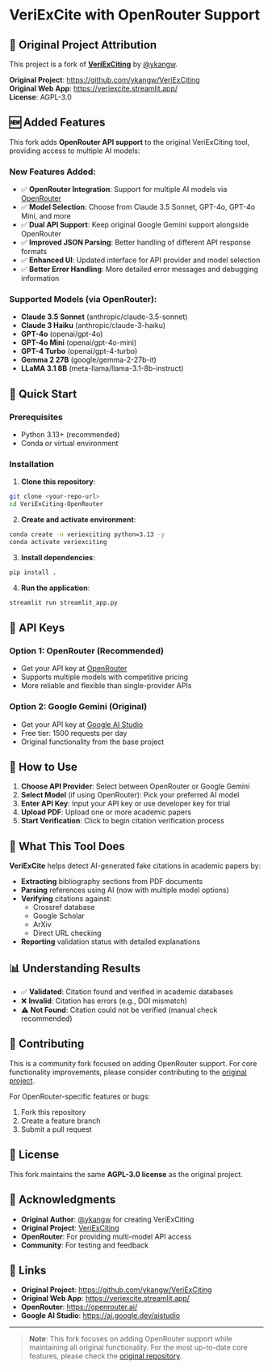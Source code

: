 # VeriExCite with OpenRouter Support

## 🔗 Original Project Attribution

This project is a fork of [**VeriExCiting**](https://github.com/ykangw/VeriExCiting) by [@ykangw](https://github.com/ykangw).

**Original Project**: https://github.com/ykangw/VeriExCiting  
**Original Web App**: https://veriexcite.streamlit.app/  
**License**: AGPL-3.0

## 🆕 Added Features

This fork adds **OpenRouter API support** to the original VeriExCiting tool, providing access to multiple AI models:

### New Features Added:
- ✅ **OpenRouter Integration**: Support for multiple AI models via [OpenRouter](https://openrouter.ai/)
- ✅ **Model Selection**: Choose from Claude 3.5 Sonnet, GPT-4o, GPT-4o Mini, and more
- ✅ **Dual API Support**: Keep original Google Gemini support alongside OpenRouter
- ✅ **Improved JSON Parsing**: Better handling of different API response formats
- ✅ **Enhanced UI**: Updated interface for API provider and model selection
- ✅ **Better Error Handling**: More detailed error messages and debugging information

### Supported Models (via OpenRouter):
- **Claude 3.5 Sonnet** (anthropic/claude-3.5-sonnet)
- **Claude 3 Haiku** (anthropic/claude-3-haiku)  
- **GPT-4o** (openai/gpt-4o)
- **GPT-4o Mini** (openai/gpt-4o-mini)
- **GPT-4 Turbo** (openai/gpt-4-turbo)
- **Gemma 2 27B** (google/gemma-2-27b-it)
- **LLaMA 3.1 8B** (meta-llama/llama-3.1-8b-instruct)

## 🚀 Quick Start

### Prerequisites
- Python 3.13+ (recommended)
- Conda or virtual environment

### Installation

1. **Clone this repository**:
```bash
git clone <your-repo-url>
cd VeriExCiting-OpenRouter
```

2. **Create and activate environment**:
```bash
conda create -n veriexciting python=3.13 -y
conda activate veriexciting
```

3. **Install dependencies**:
```bash
pip install .
```

4. **Run the application**:
```bash
streamlit run streamlit_app.py
```

## 🔑 API Keys

### Option 1: OpenRouter (Recommended)
- Get your API key at [OpenRouter](https://openrouter.ai/)
- Supports multiple models with competitive pricing
- More reliable and flexible than single-provider APIs

### Option 2: Google Gemini (Original)
- Get your API key at [Google AI Studio](https://ai.google.dev/aistudio)
- Free tier: 1500 requests per day
- Original functionality from the base project

## 📖 How to Use

1. **Choose API Provider**: Select between OpenRouter or Google Gemini
2. **Select Model** (if using OpenRouter): Pick your preferred AI model
3. **Enter API Key**: Input your API key or use developer key for trial
4. **Upload PDF**: Upload one or more academic papers
5. **Start Verification**: Click to begin citation verification process

## 🎯 What This Tool Does

**VeriExCite** helps detect AI-generated fake citations in academic papers by:

- **Extracting** bibliography sections from PDF documents
- **Parsing** references using AI (now with multiple model options)
- **Verifying** citations against:
  - Crossref database
  - Google Scholar
  - ArXiv
  - Direct URL checking
- **Reporting** validation status with detailed explanations

## 📊 Understanding Results

- ✅ **Validated**: Citation found and verified in academic databases
- ❌ **Invalid**: Citation has errors (e.g., DOI mismatch)
- ⚠️ **Not Found**: Citation could not be verified (manual check recommended)

## 🤝 Contributing

This is a community fork focused on adding OpenRouter support. For core functionality improvements, please consider contributing to the [original project](https://github.com/ykangw/VeriExCiting).

For OpenRouter-specific features or bugs:
1. Fork this repository
2. Create a feature branch
3. Submit a pull request

## 📜 License

This fork maintains the same **AGPL-3.0 license** as the original project.

## 🙏 Acknowledgments

- **Original Author**: [@ykangw](https://github.com/ykangw) for creating VeriExCiting
- **Original Project**: [VeriExCiting](https://github.com/ykangw/VeriExCiting)
- **OpenRouter**: For providing multi-model API access
- **Community**: For testing and feedback

## 🔗 Links

- **Original Project**: https://github.com/ykangw/VeriExCiting
- **Original Web App**: https://veriexcite.streamlit.app/
- **OpenRouter**: https://openrouter.ai/
- **Google AI Studio**: https://ai.google.dev/aistudio

---

> **Note**: This fork focuses on adding OpenRouter support while maintaining all original functionality. For the most up-to-date core features, please check the [original repository](https://github.com/ykangw/VeriExCiting).